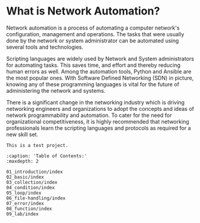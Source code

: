 # What is Network Automation?

Network automation is a process of automating a computer network's configuration, management and operations. The tasks that were usually done by the network or system administrator can be automated using several tools and technologies.

Scripting languages are widely used by Network and System administrators for automating tasks. This saves time, and effort and thereby reducing human errors as well. Among the automation tools, Python and Ansible are the most popular ones. With Software Defined Networking (SDN) in picture, knowing any of these programming languages is vital for the future of administering the network and systems.

There is a significant change in the networking industry which is driving networking engineers and organizations to adopt the concepts and ideas of network programmability and automation. To cater for the need for organizational competitiveness, it is highly recommended that networking professionals learn the scripting languages and protocols as required for a new skill set.

```{warning}
This is a test project.
```

```{toctree}
:caption: 'Table of Contents:'
:maxdepth: 2

01_introduction/index
02_basic/index
03_collection/index
04_condition/index
05_loop/index
06_file-handling/index
07_error/index
08_function/index
09_lab/index
```

